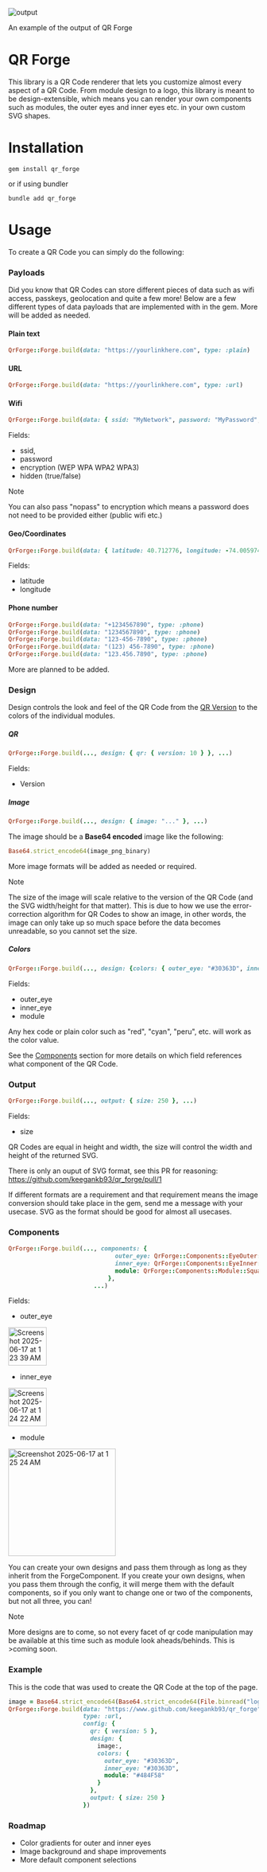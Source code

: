 ![output](https://github.com/user-attachments/assets/6d360bbb-511d-43f4-a356-8adf634efac0)

An example of the output of QR Forge

# QR Forge

This library is a QR Code renderer that lets you customize almost every aspect of a QR Code. From module design to a logo, this library is meant to be design-extensible, which means you can render your own components such as modules, the outer eyes and inner eyes etc. in your own custom SVG shapes.

# Installation

```shell 
gem install qr_forge
```

or if using bundler

```shell
bundle add qr_forge
```

# Usage

To create a QR Code you can simply do the following:

### Payloads

Did you know that QR Codes can store different pieces of data such as wifi access, passkeys, geolocation and quite a few more! Below are a few different types of data payloads that are implemented with in the gem. More will be added as needed.

#### Plain text

```ruby
QrForge::Forge.build(data: "https://yourlinkhere.com", type: :plain)
```

#### URL

```ruby
QrForge::Forge.build(data: "https://yourlinkhere.com", type: :url)
```

#### Wifi

```ruby
QrForge::Forge.build(data: { ssid: "MyNetwork", password: "MyPassword", encryption: "WPA" }, type: :wifi)
```
Fields: 
- ssid,
- password
- encryption (WEP WPA WPA2 WPA3)
- hidden (true/false)

>[!NOTE]
>You can also pass "nopass" to encryption which means a password does not need to be provided either (public wifi etc.)

#### Geo/Coordinates

```ruby
QrForge::Forge.build(data: { latitude: 40.712776, longitude: -74.005974 }, type: :geo)
```
Fields:
- latitude
- longitude

#### Phone number

```ruby
QrForge::Forge.build(data: "+1234567890", type: :phone)
QrForge::Forge.build(data: "1234567890", type: :phone)
QrForge::Forge.build(data: "123-456-7890", type: :phone)
QrForge::Forge.build(data: "(123) 456-7890", type: :phone)
QrForge::Forge.build(data: "123.456.7890", type: :phone)
```

More are planned to be added.

### Design

Design controls the look and feel of the QR Code from the [QR Version](https://www.qrcode.com/en/about/version.html) to the colors of the individual modules.

##### QR

```ruby
QrForge::Forge.build(..., design: { qr: { version: 10 } }, ...)
```
Fields:
- Version
  
##### Image

```ruby
QrForge::Forge.build(..., design: { image: "..." }, ...)
```
The image should be a **Base64 encoded** image like the following:

```ruby
Base64.strict_encode64(image_png_binary)
```
More image formats will be added as needed or required.

>[!NOTE]
>The size of the image will scale relative to the version of the QR Code (and the SVG width/height for that matter). This is due to how we use the error-correction algorithm for QR Codes to show an image, in other words, the image can only take up so much space before the data becomes unreadable, so you cannot set the size.

##### Colors

```ruby
QrForge::Forge.build(..., design: {colors: { outer_eye: "#30363D", inner_eye: "#30363D", module: "#484F58" }, ...)
```
Fields:
- outer_eye
- inner_eye
- module
  
Any hex code or plain color such as "red", "cyan", "peru", etc. will work as the color value.

See the [Components](https://github.com/keegankb93/qr_forge/blob/main/README.md#components) section for more details on which field references what component of the QR Code.

### Output

```ruby
QrForge::Forge.build(..., output: { size: 250 }, ...)
```
Fields:
- size
  
QR Codes are equal in height and width, the size will control the width and height of the returned SVG.

There is only an ouput of SVG format, see this PR for reasoning: https://github.com/keegankb93/qr_forge/pull/1

If different formats are a requirement and that requirement means the image conversion should take place in the gem, send me a message with your usecase. SVG as the format should be good for almost all usecases.

### Components

```ruby
QrForge::Forge.build(..., components: {
                              outer_eye: QrForge::Components::EyeOuter::Square,
                              inner_eye: QrForge::Components::EyeInner::Square,
                              module: QrForge::Components::Module::Square
                            },
                        ...)
```
Fields:
- outer_eye
<img width="77" alt="Screenshot 2025-06-17 at 1 23 39 AM" src="https://github.com/user-attachments/assets/ccef3f08-cc4b-43c7-95b4-8d6c707f5f5a" />

- inner_eye
<img width="77" alt="Screenshot 2025-06-17 at 1 24 22 AM" src="https://github.com/user-attachments/assets/c21bb175-00c2-4179-a20a-4e505ad37df1" />

- module
<img width="216" alt="Screenshot 2025-06-17 at 1 25 24 AM" src="https://github.com/user-attachments/assets/f670d5fd-e2dc-42cc-9bff-d77a51d65fa1" />

You can create your own designs and pass them through as long as they inherit from the ForgeComponent. If you create your own designs, when you pass them through the config, it will merge them with the default components, so if you only want to change one or two of the components, but not all three, you can!

>[!NOTE]
>More designs are to come, so not every facet of qr code manipulation may be available at this time such as module look aheads/behinds. This is >coming soon.

### Example

This is the code that was used to create the QR Code at the top of the page.

```ruby
image = Base64.strict_encode64(Base64.strict_encode64(File.binread("logo-github.png"))
QrForge::Forge.build(data: "https://www.github.com/keegankb93/qr_forge",
                     type: :url,
                     config: {
                       qr: { version: 5 },
                       design: {
                         image:,
                         colors: {
                           outer_eye: "#30363D",
                           inner_eye: "#30363D",
                           module: "#484F58"
                         }
                       },
                       output: { size: 250 }
                     })
```

### Roadmap
- Color gradients for outer and inner eyes
- Image background and shape improvements
- More default component selections
